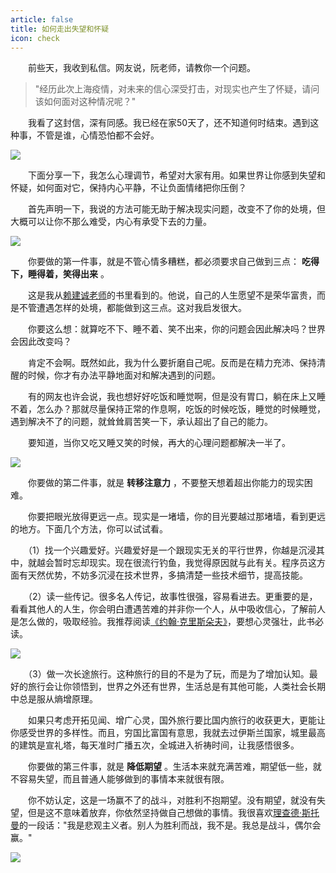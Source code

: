 ```yaml
---
article: false
title: 如何走出失望和怀疑
icon: check
---
```


　　前些天，我收到私信。网友说，阮老师，请教你一个问题。

> "经历此次上海疫情，对未来的信心深受打击，对现实也产生了怀疑，请问该如何面对这种情况呢？"


　　我看了这封信，深有同感。我已经在家50天了，还不知道何时结束。遇到这种事，不管是谁，心情恐怕都不会好。

![](https://gateway.ipns.tech/ipfs/QmVDAV8yoYAzfrGiiZ9nei3ayu8uzstrTrfbitehH7afcx)

　　下面分享一下，我怎么心理调节，希望对大家有用。如果世界让你感到失望和怀疑，如何面对它，保持内心平静，不让负面情绪把你压倒？

　　首先声明一下，我说的方法可能无助于解决现实问题，改变不了你的处境，但大概可以让你不那么难受，内心有承受下去的力量。

![](https://gateway.ipns.tech/ipfs/QmfMbbTXjnWiEBSzHjHJjZJdftKz66nKqhfPEQHq2cN21o)

　　你要做的第一件事，就是不管心情多糟糕，都必须要求自己做到三点： **吃得下，睡得着，笑得出来** 。

　　这是我从[赖建诚老师](https://www.ruanyifeng.com/blog/2010/07/interesting_economic_history.html)的书里看到的。他说，自己的人生愿望不是荣华富贵，而是不管遭遇怎样的处境，都能做到这三点。这对我启发很大。

　　你要这么想：就算吃不下、睡不着、笑不出来，你的问题会因此解决吗？世界会因此改变吗？

　　肯定不会啊。既然如此，我为什么要折磨自己呢。反而是在精力充沛、保持清醒的时候，你才有办法平静地面对和解决遇到的问题。

　　有的网友也许会说，我也想好好吃饭和睡觉啊，但是没有胃口，躺在床上又睡不着，怎么办？那就尽量保持正常的作息啊，吃饭的时候吃饭，睡觉的时候睡觉，遇到解决不了的问题，就耸耸肩苦笑一下，承认超出了自己的能力。

　　要知道，当你又吃又睡又笑的时候，再大的心理问题都解决一半了。

![](https://gateway.ipns.tech/ipfs/QmZaszmSuX4Ya4yboSAz98xyPvvCqaj1hrGPVHMVSmrPJb)

　　你要做的第二件事，就是 **转移注意力** ，不要整天想着超出你能力的现实困难。

　　你要把眼光放得更远一点。现实是一堵墙，你的目光要越过那堵墙，看到更远的地方。下面几个方法，你可以试试看。

　　（1）找一个兴趣爱好。兴趣爱好是一个跟现实无关的平行世界，你越是沉浸其中，就越会暂时忘却现实。现在很流行钓鱼，我觉得原因就与此有关。程序员这方面有天然优势，不妨多沉浸在技术世界，多搞清楚一些技术细节，提高技能。

　　（2）读一些传记。很多名人传记，故事性很强，容易看进去。更重要的是，看看其他人的人生，你会明白遭遇苦难的并非你一个人，从中吸收信心，了解前人是怎么做的，吸取经验。我推荐阅读[《约翰·克里斯朵夫》](https://www.ruanyifeng.com/blog/2005/09/post_146.html)，要想心灵强壮，此书必读。

![](https://gateway.ipns.tech/ipfs/QmYNDarY3Ph9NVmQiSshpBWXzKDVMiAEGdzobfBRTu5ndZ)

　　（3）做一次长途旅行。这种旅行的目的不是为了玩，而是为了增加认知。最好的旅行会让你领悟到，世界之外还有世界，生活总是有其他可能，人类社会长期中总是服从熵增原理。

　　如果只考虑开拓见闻、增广心灵，国外旅行要比国内旅行的收获更大，更能让你感受世界的多样性。而且，穷国比富国有意思，我就去过伊斯兰国家，城里最高的建筑是宣礼塔，每天准时广播五次，全城进入祈祷时间，让我感悟很多。

　　你要做的第三件事，就是 **降低期望** 。生活本来就充满苦难，期望低一些，就不容易失望，而且普通人能够做到的事情本来就很有限。

　　你不妨认定，这是一场赢不了的战斗，对胜利不抱期望。没有期望，就没有失望，但是这不意味着放弃，你依然坚持做自己想做的事情。我很喜欢[理查德·斯托曼](https://www.ruanyifeng.com/blog/2005/03/post_112.html)的一段话："我是悲观主义者。别人为胜利而战，我不是。我总是战斗，偶尔会赢。"

![](https://gateway.ipns.tech/ipfs/QmPUXX5NPfBxpiTAqa559jZ3gY25Lh4ShxMMN6A5mDLKUR)
